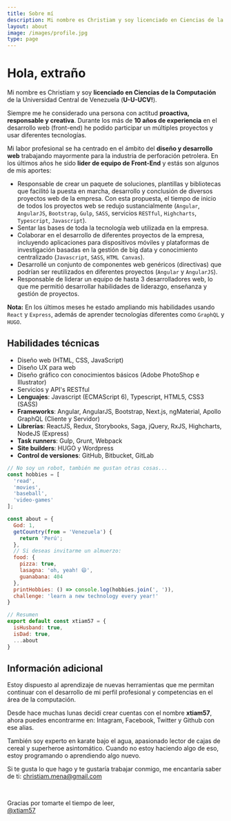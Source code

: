 ```yaml
---
title: Sobre mí
description: Mi nombre es Christiam y soy licenciado en Ciencias de la Computación de la Universidad Central de Venezuela (U-U-UCV!)
layout: about
image: /images/profile.jpg
type: page
---
```


# Hola, extraño

Mi nombre es Christiam y soy **licenciado en Ciencias de la Computación** de la Universidad Central de Venezuela (**U-U-UCV!**).

Siempre me he considerado una persona con actitud **proactiva, responsable y creativa**. Durante los más de **10 años de experiencia** en el desarrollo web (front-end) he podido participar un múltiples proyectos y usar diferentes tecnologías.

Mi labor profesional se ha centrado en el ámbito del **diseño y desarrollo web** trabajando mayormente para la industria de perforación petrolera. En los últimos años he sido **lider de equipo de Front-End** y estás son algunos de mis aportes:

- Responsable de crear un paquete de soluciones, plantillas y bibliotecas que facilitó la puesta en marcha, desarrollo y conclusión de diversos proyectos web de la empresa. Con esta propuesta, el tiempo de inicio de todos los proyectos web se redujo sustancialmente (``Angular``, ``AngularJS``, ``Bootstrap``, ``Gulp``, ``SASS``, servicios ``RESTful``, ``Highcharts``, ``Typescript``, ``Javascript``).
- Sentar las bases de toda la tecnología web utilizada en la empresa.
- Colaborar en el desarrollo de diferentes proyectos de la empresa, incluyendo aplicaciones para dispositivos móviles y plataformas de investigación basadas en la gestión de big data y conocimiento centralizado (``Javascript``, ``SASS``, ``HTML Canvas``).
- Desarrollé un conjunto de componentes web genéricos (directivas) que podrían ser reutilizados en diferentes proyectos (``Angular`` y ``AngularJS``).
- Responsable de liderar un equipo de hasta 3 desarrolladores web, lo que me permitió desarrollar habilidades de liderazgo, enseñanza y gestión de proyectos.

**Nota:** En los últimos meses he estado ampliando mis habilidades usando ``React`` y ``Express``, además de aprender tecnologías diferentes como ``GraphQL`` y ``HUGO``.



## Habilidades técnicas
- Diseño web (HTML, CSS, JavaScript)
- Diseño UX para web
- Diseño gráfico con conocimientos básicos (Adobe PhotoShop e Illustrator)
- Servicios y API's RESTful
- **Lenguajes**: Javascript (ECMAScript 6), Typescript, HTML5, CSS3 (SASS)
- **Frameworks**: Angular, AngularJS, Bootstrap, Next.js, ngMaterial, Apollo GraphQL (Cliente y Servidor)
- **Librerías**: ReactJS, Redux, Storybooks, Saga, jQuery, RxJS, Highcharts, NodeJS (Express)
- **Task runners**: Gulp, Grunt, Webpack
- **Site builders**: HUGO y Wordpress
- **Control de versiones**: GitHub, Bitbucket, GitLab

```js
// No soy un robot, también me gustan otras cosas...
const hobbies = [
  'read',
  'movies',
  'baseball',
  'video-games'
];

const about = {
  God: 1,
  getCountry(from = 'Venezuela') {
    return 'Perú';
  },
  // Si deseas invitarme un almuerzo:
  food: {
    pizza: true,
    lasagna: 'oh, yeah! 😄',
    guanabana: 404
  },
  printHobbies: () => console.log(hobbies.join(', ')),
  challenge: 'learn a new technology every year!'
}

// Resumen
export default const xtiam57 = {
  isHusband: true,
  isDad: true,
  ...about
}
```

## Información adicional

Estoy dispuesto al aprendizaje de nuevas herramientas que me permitan continuar con el desarrollo de mi perfil profesional y competencias en el área de la computación.

Desde hace muchas lunas decidí crear cuentas con el nombre **xtiam57**, ahora puedes encontrarme en: Intagram, Facebook, Twitter y Github con ese alias.

También soy experto en karate bajo el agua, apasionado lector de cajas de cereal y superheroe asintomático. Cuando no estoy haciendo algo de eso, estoy programando o aprendiendo algo nuevo.

Si te gusta lo que hago y te gustaría trabajar conmigo, me encantaría saber de ti: christiam.mena@gmail.com

<br>

Gracias por tomarte el tiempo de leer,<br>
[@xtiam57](https://github.com/xtiam57)


